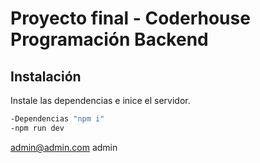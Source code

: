 # Proyecto final - Coderhouse Programación Backend
## Instalación
Instale las dependencias e inice el servidor.
```sh
-Dependencias "npm i"
-npm run dev
```

admin@admin.com
admin

